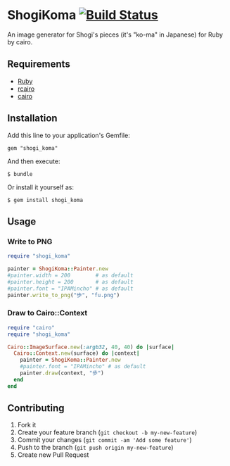 # ShogiKoma [![Build Status](https://secure.travis-ci.org/myokoym/shogi_koma.png?branch=master)](http://travis-ci.org/myokoym/shogi_koma)

An image generator for Shogi's pieces (it's "ko-ma" in Japanese) for Ruby by cairo.

## Requirements

* [Ruby](https://www.ruby-lang.org/)
* [rcairo](https://github.com/rcairo/rcairo)
* [cairo](http://cairographics.org/)

## Installation

Add this line to your application's Gemfile:

    gem "shogi_koma"

And then execute:

    $ bundle

Or install it yourself as:

    $ gem install shogi_koma

## Usage

### Write to PNG

```ruby
require "shogi_koma"

painter = ShogiKoma::Painter.new
#painter.width = 200        # as default
#painter.height = 200       # as default
#painter.font = "IPAMincho" # as default
painter.write_to_png("歩", "fu.png")
```

### Draw to Cairo::Context

```ruby
require "cairo"
require "shogi_koma"

Cairo::ImageSurface.new(:argb32, 40, 40) do |surface|
  Cairo::Context.new(surface) do |context|
    painter = ShogiKoma::Painter.new
    #painter.font = "IPAMincho" # as default
    painter.draw(context, "歩")
  end
end
```

## Contributing

1. Fork it
2. Create your feature branch (`git checkout -b my-new-feature`)
3. Commit your changes (`git commit -am 'Add some feature'`)
4. Push to the branch (`git push origin my-new-feature`)
5. Create new Pull Request
